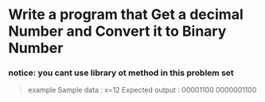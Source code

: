 # Write a program that Get a decimal Number and Convert it to Binary Number
### notice: you cant use library ot method in this problem set
> example 
Sample data : x=12
Expected output : 00001100
0000001100